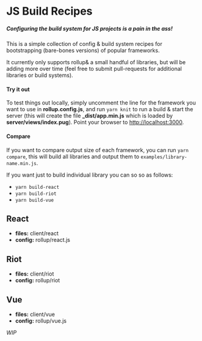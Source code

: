 # JS Build Recipes
##### Configuring the build system for JS projects is a pain in the ass!

This is a simple collection of config & build system recipes for bootstrapping (bare-bones versions) of popular frameworks.

It currently only supports rollup& a small handful of libraries, but will be adding more over time (feel free to submit pull-requests for additional libraries or build systems).

#### Try it out
To test things out locally, simply uncomment the line for the framework you want to use in **rollup.config.js**, and run `yarn knit` to run a build & start the server (this will create the file **_dist/app.min.js** which is loaded by **server/views/index.pug**). Point your browser to [http://localhost:3000](http://localhost:3000).

#### Compare
If you want to compare output size of each framework, you can run `yarn compare`, this will build all libraries and output them to `examples/library-name.min.js`.

If you want just to build individual library you can so so as follows:

- `yarn build-react`
- `yarn build-riot`
- `yarn build-vue`


## React
- **files:** client/react
- **config:** rollup/react.js

## Riot
- **files:** client/riot
- **config:** rollup/riot

## Vue
- **files:** client/vue
- **config:** rollup/vue.js



*WIP*
